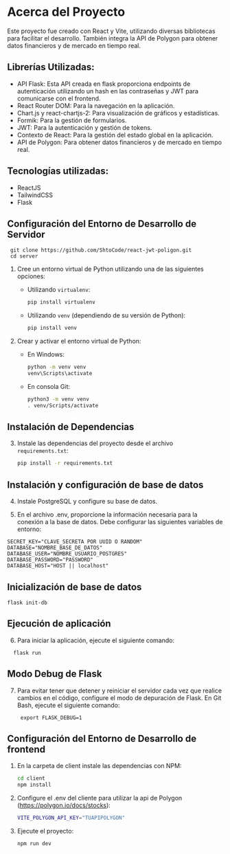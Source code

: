 # Acerca del Proyecto
Este proyecto fue creado con React y Vite, utilizando diversas bibliotecas para facilitar el desarrollo. También integra la API de Polygon para obtener datos financieros y de mercado en tiempo real.

## Librerías Utilizadas:
* API Flask: Esta API creada en flask proporciona endpoints de autenticación utilizando un hash en las contraseñas y JWT para comunicarse con el frontend.
* React Router DOM: Para la navegación en la aplicación.
* Chart.js y react-chartjs-2: Para visualización de gráficos y estadísticas.
* Formik: Para la gestión de formularios.
* JWT: Para la autenticación y gestión de tokens.
* Contexto de React: Para la gestión del estado global en la aplicación.
* API de Polygon: Para obtener datos financieros y de mercado en tiempo real.

## Tecnologías utilizadas:
* ReactJS
* TailwindCSS
* Flask


## Configuración del Entorno de Desarrollo de Servidor

     git clone https://github.com/ShtoCode/react-jwt-poligon.git
     cd server



1. Cree un entorno virtual de Python utilizando una de las siguientes opciones:

   - Utilizando `virtualenv`:
     ```bash
     pip install virtualenv
     ```

   - Utilizando `venv` (dependiendo de su versión de Python):
     ```bash
     pip install venv
     ```

2. Crear y activar el entorno virtual de Python:
   - En Windows:
     ```bash
     python -m venv venv
     venv\Scripts\activate
     ```
   - En consola Git:
     ```bash
     python3 -m venv venv
     . venv/Scripts/activate
     ```

## Instalación de Dependencias

3. Instale las dependencias del proyecto desde el archivo `requirements.txt`:
   ```bash
   pip install -r requirements.txt

## Instalación y configuración de base de datos

4. Instale PostgreSQL y configure su base de datos.

5. En el archivo .env, proporcione la información necesaria para la conexión a la base de datos. Debe configurar las siguientes variables de entorno:
  ```
SECRET_KEY="CLAVE_SECRETA POR UUID O RANDOM"
DATABASE="NOMBRE_BASE_DE_DATOS"
DATABASE_USER="NOMBRE_USUARIO_POSTGRES"
DATABASE_PASSWORD="PASSWORD"
DATABASE_HOST="HOST || localhost"
  ```
## Inicialización de base de datos
  ```
  flask init-db
  ```
## Ejecución de aplicación

6. Para iniciar la aplicación, ejecute el siguiente comando:
  ```
    flask run
  ```
   
## Modo Debug de Flask

7. Para evitar tener que detener y reiniciar el servidor cada vez que realice cambios en el código, configure el modo de depuración de Flask. En Git Bash, ejecute el siguiente comando:
   ```
    export FLASK_DEBUG=1
   ```

## Configuración del Entorno de Desarrollo de frontend

1. En la carpeta de client instale las dependencias con NPM:
   ```bash
   cd client
   npm install

2. Configure el .env del cliente para utilizar la api de Polygon (https://polygon.io/docs/stocks):
   ```bash
   VITE_POLYGON_API_KEY="TUAPIPOLYGON"

3. Ejecute el proyecto:
   ```bash
   npm run dev



